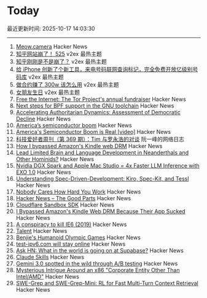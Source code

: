 # Today

最近更新时间: 2025-10-17 14:03:30

--- 
1. [Meow.camera](https://meow.camera/) Hacker News
2. [知乎网站崩了！ 525](https://www.v2ex.com/t/1166308) v2ex 最热主题
3. [知乎刚刚是不是崩了？](https://www.v2ex.com/t/1166290) v2ex 最热主题
4. [给 iPhone 创新了个新工具，来电号码联网查询标记，完全免费开放亿级别号码库](https://www.v2ex.com/t/1166284) v2ex 最热主题
5. [做合约赚了 300w 该怎么用](https://www.v2ex.com/t/1166281) v2ex 最热主题
6. [女朋友生日](https://www.v2ex.com/t/1166279) v2ex 最热主题
7. [Free the Internet: The Tor Project's annual fundraiser](https://blog.torproject.org/2025-fundraiser-donations-matched/) Hacker News
8. [Next steps for BPF support in the GNU toolchain](https://lwn.net/Articles/1039827/) Hacker News
9. [Accelerating Authoritarian Dynamics: Assessment of Democratic Decline](https://steadystate1.substack.com/p/accelerating-authoritarian-dynamics) Hacker News
10. [America’s semiconductor boom](https://www.youtube.com/watch?v=T-jt3qBzJ4A) Hacker News
11. [America's Semiconductor Boom is Real [video]](https://www.youtube.com/watch?v=T-jt3qBzJ4A) Hacker News
12. [科技爱好者周刊（第 369 期）：Tim 与罗永浩的对谈](http://www.ruanyifeng.com/blog/2025/10/weekly-issue-369.html) 阮一峰的网络日志
13. [How I bypassed Amazon's Kindle web DRM](https://blog.pixelmelt.dev/kindle-web-drm/) Hacker News
14. [Lead Limited Brain and Language Development in Neanderthals and Other Hominids?](https://today.ucsd.edu/story/did-lead-limit-brain-and-language-development-in-neanderthals-and-other-extinct-hominids) Hacker News
15. [Nvidia DGX Spark and Apple Mac Studio = 4x Faster LLM Inference with EXO 1.0](https://blog.exolabs.net/nvidia-dgx-spark/) Hacker News
16. [Understanding Spec-Driven-Development: Kiro, Spec-Kit, and Tessl](https://martinfowler.com/articles/exploring-gen-ai/sdd-3-tools.html) Hacker News
17. [Nobody Cares How Hard You Work](https://alifeengineered.substack.com/p/nobody-cares-how-hard-you-work) Hacker News
18. [Hacker News – The Good Parts](https://smartmic.bearblog.dev/why-hacker-news/) Hacker News
19. [Cloudflare Sandbox SDK](https://sandbox.cloudflare.com/) Hacker News
20. [I Bypassed Amazon's Kindle Web DRM Because Their App Sucked](https://blog.pixelmelt.dev/kindle-web-drm/) Hacker News
21. [A conspiracy to kill IE6 (2019)](https://blog.chriszacharias.com/a-conspiracy-to-kill-ie6) Hacker News
22. [Talent](https://www.felixstocker.com/blog/talent) Hacker News
23. [Benjie's Humanoid Olympic Games](https://generalrobots.substack.com/p/benjies-humanoid-olympic-games) Hacker News
24. [test-ipv6.com will stay online](https://status.test-ipv6.com) Hacker News
25. [Ask HN: What in the world is going on at Supabase?](https://news.ycombinator.com/item?id=45609621) Hacker News
26. [Claude Skills](https://www.anthropic.com/news/skills) Hacker News
27. [Gemini 3.0 spotted in the wild through A/B testing](https://ricklamers.io/posts/gemini-3-spotted-in-the-wild/) Hacker News
28. [Mysterious Intrigue Around an x86 "Corporate Entity Other Than Intel/AMD"](https://www.phoronix.com/news/x86-Opcodes-Not-AMD-Or-Intel) Hacker News
29. [SWE-Grep and SWE-Grep-Mini: RL for Fast Multi-Turn Context Retrieval](https://cognition.ai/blog/swe-grep) Hacker News
